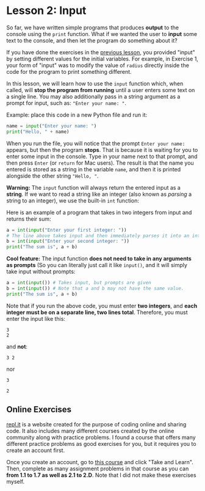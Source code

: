 # Lesson 2: Input

So far, we have written simple programs that produces **output** to the console using the `print` function. What if we wanted the user to **input** some text to the console, and then let the program do something about it?

If you have done the exercises in the [previous lesson](../01_intro/README.md), you provided "input" by setting different values for the initial variables. For example, in Exercise 1, your form of "input" was to modify the value of `radius` directly inside the code for the program to print something different.

In this lesson, we will learn how to use the `input` function which, when called, will **stop the program from running** until a user enters some text on a single line. You may also additionally pass in a string argument as a prompt for input, such as: `"Enter your name: "`.

Example: place this code in a new Python file and run it:
```python
name = input("Enter your name: ")
print("Hello, " + name)
```

When you run the file, you will notice that the prompt `Enter your name: ` appears, but then the program **stops**. That is because it is waiting for you to enter some input in the console. Type in your name next to that prompt, and then press `Enter` (or `return` for Mac users). The result is that the name you entered is stored as a string in the variable `name`, and then it is printed alongside the other string `"Hello, "`.

**Warning:** The `input` function will always return the entered input as a **string**. If we want to read a string like an integer (also known as *parsing* a string to an integer), we use the built-in `int` function:

Here is an example of a program that takes in two integers from input and returns their sum:
```python
a = int(input("Enter your first integer: ")) 
# The line above takes input and then immediately parses it into an integer
b = int(input("Enter your second integer: "))
print("The sum is", a + b)
```

**Cool feature:** The input function **does not need to take in any arguments as prompts** (So you can literally just call it like `input()`, and it will simply take input without prompts:

```python
a = int(input()) # Takes input, but prompts are given
b = int(input()) # Note that a and b may not have the same value.
print("The sum is", a + b)
```
Note that if you run the above code, you must enter **two integers**, and **each integer must be on a separate line, two lines total**. Therefore, you must enter the input like this:
```
3
2
```
and **not**:
```
3 2
```
nor
```
3

2
```

## Online Exercises

[repl.it](https://repl.it/) is a website created for the purpose of coding online and sharing code. It also includes many different courses created by the online community along with practice problems. I found a course that offers many different practice problems as good exercises for you, but it requires you to create an account first.

Once you create an account, go to [this course](https://repl.it/classroom/invite/oJYvLOo) and click "Take and Learn". Then, complete as many assignment problems in that course as you can **from 1.1 to 1.7 as well as 2.1 to 2.D**. Note that I did not make these exercises myself.